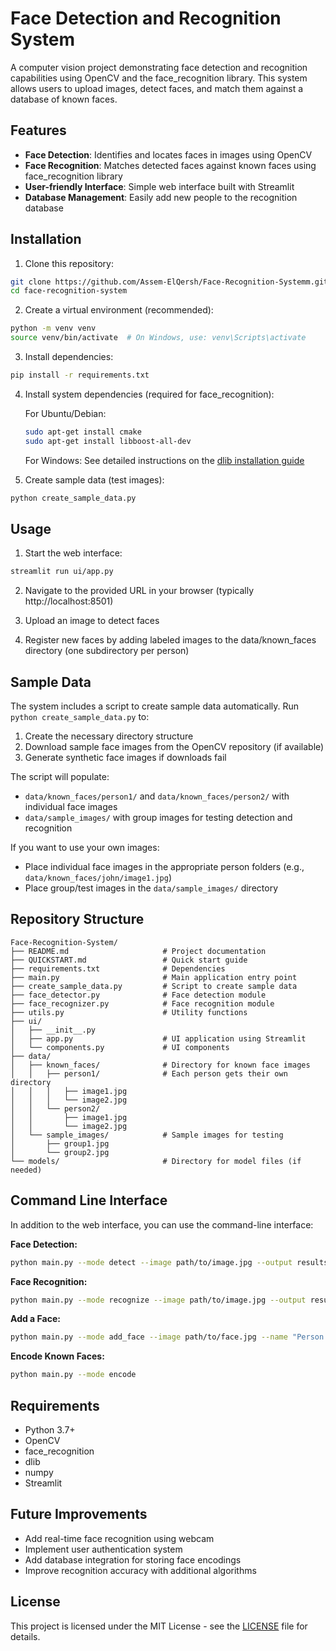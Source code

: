 # Face Detection and Recognition System

A computer vision project demonstrating face detection and recognition capabilities using OpenCV and the face_recognition library. This system allows users to upload images, detect faces, and match them against a database of known faces.

## Features

- **Face Detection**: Identifies and locates faces in images using OpenCV
- **Face Recognition**: Matches detected faces against known faces using face_recognition library
- **User-friendly Interface**: Simple web interface built with Streamlit
- **Database Management**: Easily add new people to the recognition database

## Installation

1. Clone this repository:
```bash
git clone https://github.com/Assem-ElQersh/Face-Recognition-Systemm.git
cd face-recognition-system
```

2. Create a virtual environment (recommended):
```bash
python -m venv venv
source venv/bin/activate  # On Windows, use: venv\Scripts\activate
```

3. Install dependencies:
```bash
pip install -r requirements.txt
```

4. Install system dependencies (required for face_recognition):

   For Ubuntu/Debian:
   ```bash
   sudo apt-get install cmake
   sudo apt-get install libboost-all-dev
   ```

   For Windows:
   See detailed instructions on the [dlib installation guide](https://github.com/davisking/dlib#installation)

5. Create sample data (test images):
```bash
python create_sample_data.py
```

## Usage

1. Start the web interface:
```bash
streamlit run ui/app.py
```

2. Navigate to the provided URL in your browser (typically http://localhost:8501)

3. Upload an image to detect faces

4. Register new faces by adding labeled images to the data/known_faces directory (one subdirectory per person)

## Sample Data

The system includes a script to create sample data automatically. Run `python create_sample_data.py` to:

1. Create the necessary directory structure
2. Download sample face images from the OpenCV repository (if available)
3. Generate synthetic face images if downloads fail

The script will populate:
- `data/known_faces/person1/` and `data/known_faces/person2/` with individual face images
- `data/sample_images/` with group images for testing detection and recognition

If you want to use your own images:
- Place individual face images in the appropriate person folders (e.g., `data/known_faces/john/image1.jpg`)
- Place group/test images in the `data/sample_images/` directory

## Repository Structure

```
Face-Recognition-System/
├── README.md                     # Project documentation
├── QUICKSTART.md                 # Quick start guide
├── requirements.txt              # Dependencies
├── main.py                       # Main application entry point
├── create_sample_data.py         # Script to create sample data
├── face_detector.py              # Face detection module
├── face_recognizer.py            # Face recognition module
├── utils.py                      # Utility functions
├── ui/
│   ├── __init__.py
│   ├── app.py                    # UI application using Streamlit
│   └── components.py             # UI components
├── data/
│   ├── known_faces/              # Directory for known face images
│   │   ├── person1/              # Each person gets their own directory
│   │   │   ├── image1.jpg
│   │   │   └── image2.jpg
│   │   └── person2/
│   │       ├── image1.jpg
│   │       └── image2.jpg
│   └── sample_images/            # Sample images for testing
│       ├── group1.jpg
│       └── group2.jpg
└── models/                       # Directory for model files (if needed)
```

## Command Line Interface

In addition to the web interface, you can use the command-line interface:

**Face Detection:**
```bash
python main.py --mode detect --image path/to/image.jpg --output results/output.jpg
```

**Face Recognition:**
```bash
python main.py --mode recognize --image path/to/image.jpg --output results/output.jpg
```

**Add a Face:**
```bash
python main.py --mode add_face --image path/to/face.jpg --name "Person Name"
```

**Encode Known Faces:**
```bash
python main.py --mode encode
```

## Requirements

- Python 3.7+
- OpenCV
- face_recognition
- dlib
- numpy
- Streamlit

## Future Improvements

- Add real-time face recognition using webcam
- Implement user authentication system
- Add database integration for storing face encodings
- Improve recognition accuracy with additional algorithms

## License

This project is licensed under the MIT License - see the [LICENSE](https://github.com/Assem-ElQersh/Face-Recognition-System/blob/main/LICENSE) file for details.
